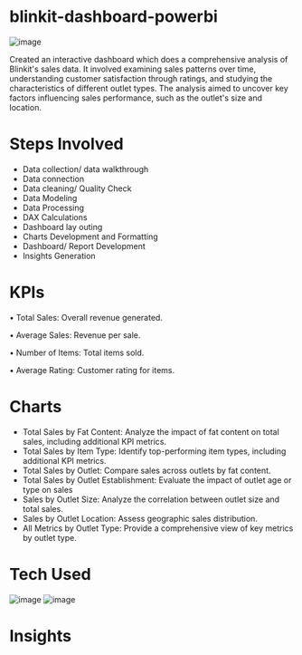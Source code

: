 # blinkit-dashboard-powerbi


![image](https://github.com/user-attachments/assets/22656767-c2dc-476f-8e66-29dc6d639b46)


Created an interactive dashboard which does a comprehensive analysis of Blinkit's sales data. It involved examining sales patterns over time, understanding customer satisfaction through ratings, and studying the characteristics of different outlet types. The analysis aimed to uncover key factors influencing sales performance, such as the outlet's size and location.


# Steps Involved

* Data collection/ data walkthrough
* Data connection
* Data cleaning/ Quality Check
* Data Modeling
* Data Processing
* DAX Calculations
* Dashboard lay outing
* Charts Development and Formatting
* Dashboard/ Report Development
* Insights Generation


# KPIs

• Total Sales: Overall revenue generated.

• Average Sales: Revenue per sale.

• Number of Items: Total items sold.

• Average Rating: Customer rating for items.


# Charts

* Total Sales by Fat Content: Analyze the impact of fat content on total sales, including additional KPI metrics.
* Total Sales by Item Type: Identify top-performing item types, including additional KPI metrics.
* Total Sales by Outlet: Compare sales across outlets by fat content.
* Total Sales by Outlet Establishment: Evaluate the impact of outlet age or type on sales
* Sales by Outlet Size: Analyze the correlation between outlet size and total sales.
* Sales by Outlet Location: Assess geographic sales distribution.
* All Metrics by Outlet Type: Provide a comprehensive view of key metrics by outlet type.



# Tech Used 

![image](https://github.com/user-attachments/assets/fb569ce3-ea19-4455-9bf4-1eff864fba39)              ![image](https://github.com/user-attachments/assets/fabf5e01-b3cd-466d-b5dd-8a779d6d46e1)


# Insights 



